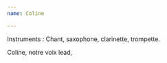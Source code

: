 ```yaml
---
name: Coline

---
```

Instruments : Chant, saxophone, clarinette, trompette.

Coline, notre voix lead, 